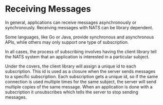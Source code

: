 # Receiving Messages

In general, applications can receive messages asynchronously or synchronously. Receiving messages with NATS can be library dependent.

Some languages, like Go or Java, provide synchronous and asynchronous APIs, while others may only support one type of subscription.

In all cases, the process of subscribing involves having the client library tell the NATS system that an application is interested in a particular subject.

Under the covers, the client library will assign a unique id to each subscription. This id is used as a closure when the server sends messages to a specific subscription. Each subscription gets a unique id, so if the same connection is used multiple times for the same subject, the server will send multiple copies of the same message. When an application is done with a subscription it unsubscribes which tells the server to stop sending messages.

